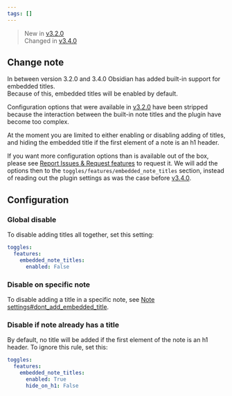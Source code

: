 ```yaml
---
tags: []
---
```

   
> New in [v3.2.0](../../Changelog/v3.2.0.md)   
> Changed in [v3.4.0](../../Changelog/v3.4.0.md)   
   
## Change note   
In between version 3.2.0 and 3.4.0 Obsidian has added built-in support for embedded titles.   
Because of this, embedded titles will be enabled by default.    
   
Configuration options that were available in [v3.2.0](../../Changelog/v3.2.0.md) have been stripped because the interaction between the built-in note titles and the plugin have become too complex.    
   
At the moment you are limited to either enabling or disabling adding of titles,  and hiding the embedded title if the first element of a note is an h1 header.    
   
If you want more configuration options than is available out of the box, please see [Report Issues & Request features](../../General%20Information/Report%20Issues%20%26%20Request%20features.md) to request it. We will add the options then to the `toggles/features/embedded_note_titles` section, instead of reading out the plugin settings as was the case before [v3.4.0](../../Changelog/v3.4.0.md).   
   
## Configuration   
### Global disable   
To disable adding titles all together, set this setting:   
   
``` yaml
toggles:
  features:
    embedded_note_titles:
      enabled: False
```
   
   
### Disable on specific note   
To disable adding a title in a specific note, see [Note settings#dont_add_embedded_title](../../Configurations/Note%20settings/Note%20settings.md#dont_add_embedded_title).   
   
### Disable if note already has a title   
By default, no title will be added if the first element of the note is an h1 header. To ignore this rule, set this:   
``` yaml
toggles:
  features:
    embedded_note_titles:
      enabled: True
      hide_on_h1: False
```
